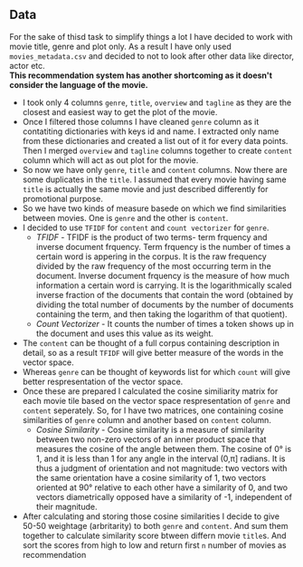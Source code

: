 ## Data 
For the sake of thisd task to simplify things a lot I have decided to work with movie title, genre and plot only. As a result I have only used `movies_metadata.csv` and decided to not to look after other data like director, actor etc. <br/> **This recommendation system has another shortcoming as it doesn't consider the language of the movie.** <br/> 
* I took only 4 columns `genre`, `title`, `overview` and `tagline` as they are the closest and easiest way to get the plot of the movie.   
* Once I filtered those columns I have cleaned `genre` column as it contatiting dictionaries with keys id and name. I extracted only name from these dictionaries and created a list out of it for every data points. Then I merged `overview` and `tagline` columns together to create `content` column which will act as out plot for the movie. 
* So now we have only `genre`, `title` and `content` columns. Now there are some duplicates in the `title`. I assumed that every movie having same `title` is actually the same movie and just described differently for promotional purpose. 
* So we have two kinds of measure basede on which we find similarities between movies. One is `genre` and the other is `content`. 
* I decided to use `TFIDF` for `content` and `count vectorizer` for `genre`. 
    + _TFIDF_ - TFIDF is the product of two terms- term frquency and inverse document frquency. Term frquency is the number of times a certain word is appering in the corpus. It is the raw frequency divided by the raw frequency of the most occurring term in the document. Inverse document frquency is the measure of how much information a certain word is carrying.  It is the logarithmically scaled inverse fraction of the documents that contain the word (obtained by dividing the total number of documents by the number of documents containing the term, and then taking the logarithm of that quotient).
    + _Count Vectorizer_ -  It counts the number of times a token shows up in the document and uses this value as its weight.
* The `content` can be thought of a full corpus containing description in detail, so as a result `TFIDF` will give better measure of the words in the vector space. 
* Whereas `genre` can be thought of keywords list for which `count` will give better respresentation of the vector space.
* Once these are prepared I calculated the cosine similiarity matrix for each movie tile based on the vector space respresentation of `genre` and `content` seperately. So, for I have two matrices, one containing cosine similarities of `genre` column and another based on `content` column.
    + _Cosine Similarity_ - Cosine similarity is a measure of similarity between two non-zero vectors of an inner product space that measures the cosine of the angle between them. The cosine of 0° is 1, and it is less than 1 for any angle in the interval (0,π] radians. It is thus a judgment of orientation and not magnitude: two vectors with the same orientation have a cosine similarity of 1, two vectors oriented at 90° relative to each other have a similarity of 0, and two vectors diametrically opposed have a similarity of -1, independent of their magnitude.
* After calculating and storing those cosine similarities I decide to give 50-50 weightage (arbritarity) to both `genre` and `content`. And sum them together to calculate similarity score btween differn movie `title`s. And sort the scores from high to low and return first `n` number of movies as recommendation 
